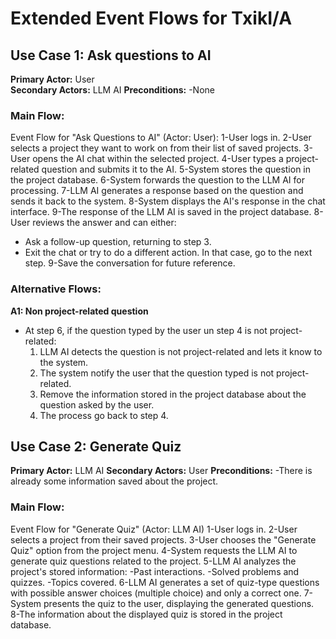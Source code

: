 # Extended Event Flows for TxikI/A


## Use Case 1: Ask questions to AI

**Primary Actor:** User  
**Secondary Actors:** LLM AI
**Preconditions:**
-None

### Main Flow:
Event Flow for "Ask Questions to AI" (Actor: User):
1-User logs in.
2-User selects a project they want to work on from their list of saved projects.
3-User opens the AI chat within the selected project.
4-User types a project-related question and submits it to the AI.
5-System stores the question in the project database.
6-System forwards the question to the LLM AI for processing.
7-LLM AI generates a response based on the question and sends it back to the system.
8-System displays the AI's response in the chat interface.
9-The response of the LLM AI is saved in the project database.
8-User reviews the answer and can either:
  - Ask a follow-up question, returning to step 3.
  - Exit the chat or try to do a different action. In that case, go to the next step. 
9-Save the conversation for future reference.

### Alternative Flows:
**A1: Non project-related question**
- At step 6, if the question typed by the user un step 4 is not project-related:
  1. LLM AI detects the question is not project-related and lets it know to the system.
  2. The system notify the user that the question typed is not project-related.
  3. Remove the information stored in the project database about the question asked by the user.
  4. The process go back to step 4.


## Use Case 2: Generate Quiz

**Primary Actor:** LLM AI
**Secondary Actors:** User
**Preconditions:**
-There is already some information saved about the project.

### Main Flow:
Event Flow for "Generate Quiz" (Actor: LLM AI)
1-User logs in.
2-User selects a project from their saved projects.
3-User chooses the "Generate Quiz" option from the project menu.
4-System requests the LLM AI to generate quiz questions related to the project.
5-LLM AI analyzes the project's stored information:
  -Past interactions.
  -Solved problems and quizzes.
  -Topics covered.
6-LLM AI generates a set of quiz-type questions with possible answer choices (multiple choice) and only a correct one.
7-System presents the quiz to the user, displaying the generated questions.
8-The information about the displayed quiz is stored in the project database.
